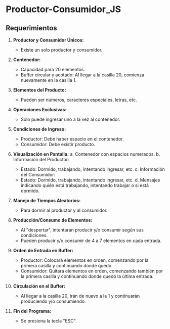 # Productor-Consumidor_JS
## Requerimientos

1. **Productor y Consumidor Únicos:**
   - Existe un solo productor y consumidor.

2. **Contenedor:**
   - Capacidad para 20 elementos.
   - Buffer circular y acotado: Al llegar a la casilla 20, comienza nuevamente en la casilla 1.

3. **Elementos del Producto:**
   - Pueden ser números, caracteres especiales, letras, etc.

4. **Operaciones Exclusivas:**
   - Solo puede ingresar uno a la vez al contenedor.

5. **Condiciones de Ingreso:**
   - Productor: Debe haber espacio en el contenedor.
   - Consumidor: Debe existir producto.

6. **Visualización en Pantalla:**
   a. Contenedor con espacios numerados.
   b. Información del Productor:
      - Estado: Dormido, trabajando, intentando ingresar, etc.
   c. Información del Consumidor:
      - Estado: Dormido, trabajando, intentando ingresar, etc.
   d. Mensajes indicando quién está trabajando, intentando trabajar o si está dormido.

7. **Manejo de Tiempos Aleatorios:**
   - Para dormir al productor y al consumidor.

8. **Producción/Consumo de Elementos:**
   - Al "despertar", intentarán producir y/o consumir según sus condiciones.
   - Pueden producir y/o consumir de 4 a 7 elementos en cada entrada.

9. **Orden de Entrada en Buffer:**
   - Productor: Colocará elementos en orden, comenzando por la primera casilla y continuando donde quedó.
   - Consumidor: Quitará elementos en orden, comenzando también por la primera casilla y continuando donde quedó la última entrada.

10. **Circulación en el Buffer:**
    - Al llegar a la casilla 20, irán de nuevo a la 1 y continuarán produciendo y/o consumiendo.

11. **Fin del Programa:**
    - Se presiona la tecla "ESC".
